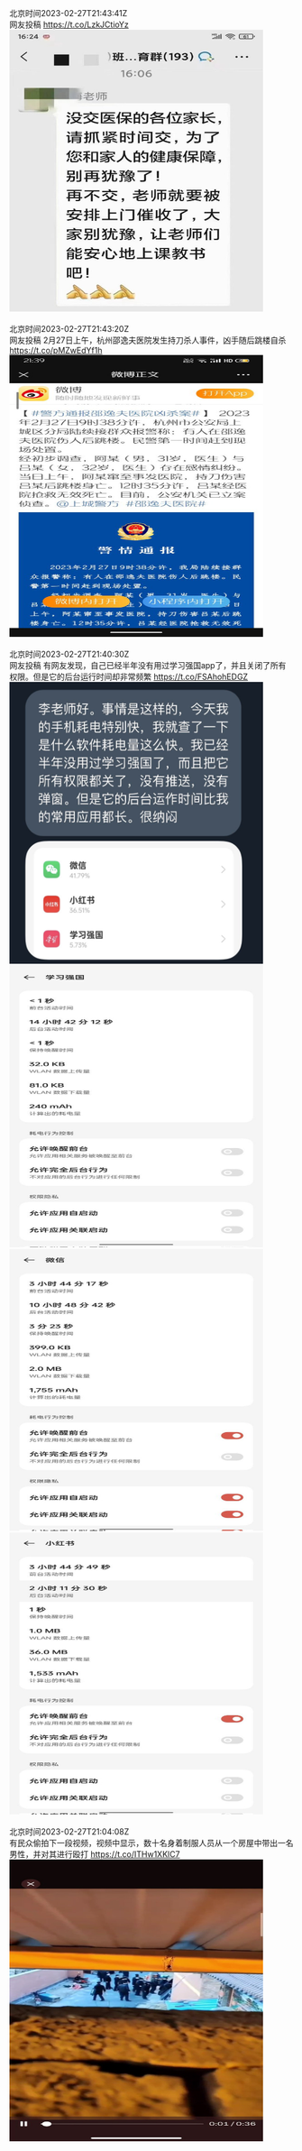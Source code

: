 北京时间2023-02-27T21:43:41Z<br>网友投稿 https://t.co/LzkJCtioYz<br><img src='/temp/image/2023/x-Month-2/1630202009973293056_0.jpg' width='450' height='500'><br><br>北京时间2023-02-27T21:43:20Z<br>网友投稿
2月27日上午，杭州邵逸夫医院发生持刀杀人事件，凶手随后跳楼自杀 https://t.co/pMZwEdYf1h<br><img src='/temp/image/2023/x-Month-2/1630201921448337409_0.jpg' width='450' height='500'><br><br>北京时间2023-02-27T21:40:30Z<br>网友投稿
有网友发现，自己已经半年没有用过学习强国app了，并且关闭了所有权限。但是它的后台运行时间却非常频繁 https://t.co/FSAhohEDGZ<br><img src='/temp/image/2023/x-Month-2/1630201210660691973_0.jpg' width='450' height='500'><img src='/temp/image/2023/x-Month-2/1630201210660691973_1.jpg' width='450' height='500'><img src='/temp/image/2023/x-Month-2/1630201210660691973_2.jpg' width='450' height='500'><img src='/temp/image/2023/x-Month-2/1630201210660691973_3.jpg' width='450' height='500'><br><br>北京时间2023-02-27T21:04:08Z<br>有民众偷拍下一段视频，视频中显示，数十名身着制服人员从一个房屋中带出一名男性，并对其进行殴打 https://t.co/ITHw1XKlC7<br><img src='/temp/video/2023/x-Month-2/ax-Day-27/whyyoutouzhele/1630192057334603780_0.jpg' width='450' height='500'><br><br>